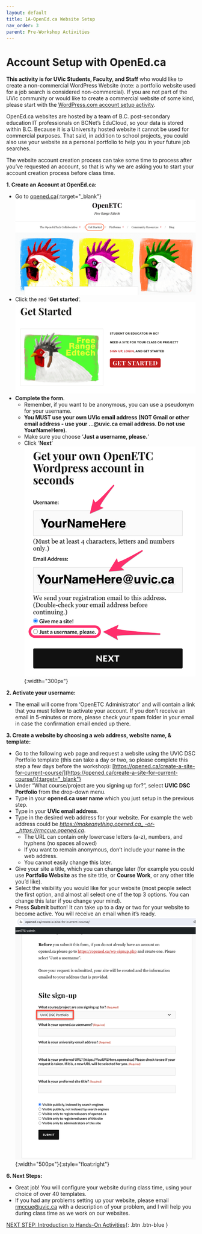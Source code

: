```yaml
---
layout: default
title: 1A-OpenEd.ca Website Setup
nav_order: 3
parent: Pre-Workshop Activities
---
```

# Account Setup with OpenEd.ca
**This activity is for UVic Students, Faculty, and Staff** who would like to create a non-commercial WordPress Website (note: a portfolio website used for a job search is considered non-commercial). If you are not part of the UVic community or would like to create a commercial website of some kind, please start with the [WordPress.com account setup activity](account-setup-post.html).

OpenEd.ca websites are hosted by a team of B.C. post-secondary education IT professionals on BCNet’s EduCloud, so your data is stored within B.C.  Because it is a University hosted website it cannot be used for commercial purposes. That said, in addition to school projects, you could also use your website as a personal portfolio to help you in your future job searches.

The website account creation process can take some time to process after you’ve requested an account, so that is why we are asking you to start your account creation process before class time.

**1. Create an Account at OpenEd.ca:**
  - Go to [opened.ca](https://opened.ca/){:target="_blank"} 
  ![OpenEd homepage](/images/opened-setup-01.png)
  - Click the red ‘**Get started**’.
  ![Get Started button](/images/opened-setup-02.png)
  - **Complete the form**.
    - Remember, if you want to be anonymous, you can use a pseudonym for your username.
    - **You MUST use your own UVic email address (NOT Gmail or other email address - use your …@uvic.ca email address. Do not use YourNameHere)**.
    - Make sure you choose ‘**Just a username, please.**’
    - Click ‘**Next**’<br>
   ![Completing the form with username and uvic email](/images/opened-setup-03b.png){:width="300px"}

**2. Activate your username:**
   - The email will come from ‘OpenETC Administrator’ and will contain a link that you must follow to activate your account. If you don't receive an email in 5-minutes or more, please check your spam folder in your email in case the confirmation email ended up there.<br>

**3. Create a website by choosing a web address, website name, & template:**  
  - Go to the following web page and request a website using the UVIC DSC Portfolio template (this can take a day or two, so please complete this step a few days before the workshop): [https://opened.ca/create-a-site-for-current-course/](https://opened.ca/create-a-site-for-current-course/){:target="_blank"}
  - Under “What course/project are you signing up for?”, select **UVIC DSC Portfolio** from the drop-down menu.
  - Type in your **opened.ca user name** which you just setup in the previous step.
  - Type in your **UVic email address**.
  - Type in the desired web address for your website. For example the web address could be _https://makeanything.opened.ca_ -or- _https://rmccue.opened.ca_. 
    - The URL can contain only lowercase letters (a-z), numbers, and hyphens (no spaces allowed)
    - If you want to remain anonymous, don’t include your name in the web address.
    - You cannot easily change this later.
  - Give your site a title, which you can change later (for example you could use **Portfolio Website** as the site title, or **Course Work**, or any other title you’d like).
  - Select the visibility you would like for your website (most people select the first option, and almost all select one of the top 3 options. You can change this later if you change your mind).
  - Press **Submit** button! It can take up to a day or two for your website to become active. You will receive an email when it’s ready.<br>
  ![Website domain name, site title, privacy, template](/images/opened-class-signup.png){:width="500px"}{:style="float:right"}
  
**6. Next Steps:**
   - Great job! You will configure your website during class time, using your choice of over 40 templates.
   - If you had any problems setting up your website, please email rmccue@uvic.ca with a description of your problem, and I will help you during class time as we work on our websites.

[NEXT STEP: Introduction to Hands-On Activities](activities-intro.html){: .btn .btn-blue }
